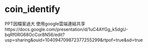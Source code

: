 ﻿# coin_identify
PPT因檔案過大 使用google雲端連結共享https://docs.google.com/presentation/d/1uC4AYGg_k5dgU-bqRf0RG68OcCor8N56/edit?usp=sharing&ouid=104094709872377255299&rtpof=true&sd=true
